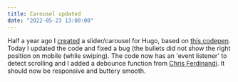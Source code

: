 ```yaml
---
title: Carousel updated
date: "2022-05-23 13:00:00"
---
```


Half a year ago I [created](/blog/lightweight-slider-carousel-added/) a slider/carousel for Hugo, based on [this codepen](https://codepen.io/joosts/pen/MWJBPgo). Today I updated the code and fixed a bug (the bullets did not show the right position on mobile (while swiping). The code now has an 'event listener' to detect scrolling and I added a debounce function from [Chris Ferdinandi](https://gomakethings.com/debouncing-your-javascript-events/). It should now be responsive and buttery smooth.